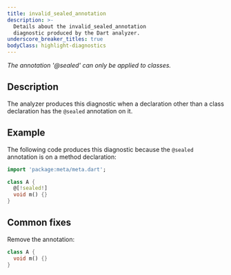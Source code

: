```yaml
---
title: invalid_sealed_annotation
description: >-
  Details about the invalid_sealed_annotation
  diagnostic produced by the Dart analyzer.
underscore_breaker_titles: true
bodyClass: highlight-diagnostics
---
```


_The annotation '@sealed' can only be applied to classes._

## Description

The analyzer produces this diagnostic when a declaration other than a
class declaration has the `@sealed` annotation on it.

## Example

The following code produces this diagnostic because the `@sealed`
annotation is on a method declaration:

```dart
import 'package:meta/meta.dart';

class A {
  @[!sealed!]
  void m() {}
}
```

## Common fixes

Remove the annotation:

```dart
class A {
  void m() {}
}
```
